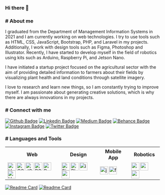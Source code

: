 ### Hi there 👋

<h3># About me</h3>
I graduated from the Department of Management Information Systems in 2021 and I am currently working on web technologies. I try to use tools such as HTML, CSS, JavaScript, Bootstrap, PHP, and Laravel in my projects. Additionally, I work with design tools such as Figma, Photoshop and Illustrator. Recently, I have started to develop myself in the field of robotics using kits such as Arduino, Raspberry Pi, and Jetson Nano.

I have initiated a startup project focused on the agricultural sector with the aim of providing detailed information to farmers about their fields by visualizing plant health and land conditions through satellite imagery.

I love to research and learn new things, so I am constantly trying to improve myself. I am passionate about generating creative solutions, which is why there are always innovations in my projects.

<h3># Connect with me</h3>

[![Github Badge](https://img.shields.io/badge/-Github-000000?style=flat-quare&labelColor=000000&logo=Github&logoColor=white&link=link)](https://github.com/mfatihbahce/)
[![Linkedin Badge](https://img.shields.io/badge/-Linkedin-000000?style=flat-quare&labelColor=000000&logo=Linkedin&logoColor=white&link=link)](https://www.linkedin.com/in/mfatihbahce/)
[![Medium Badge](https://img.shields.io/badge/-Medium-000000?style=flat-quare&labelColor=000000&logo=Medium&logoColor=white&link=link)](https://mfatihbahce.medium.com/)
[![Behance Badge](https://img.shields.io/badge/-Behance-000000?style=flat-quare&labelColor=000000&logo=Behance&logoColor=white&link=link)](https://www.behance.net/fatihbahce)
[![Instagram Badge](https://img.shields.io/badge/-instagram-000000?style=flat-quare&labelColor=000000&logo=instagram&logoColor=white&link=link)](https://www.instagram.com/fatihbahce_/)
[![Twitter Badge](https://img.shields.io/badge/-Twitter-000000?style=flat-quare&labelColor=000000&logo=Twitter&logoColor=white&link=link)](https://twitter.com/fatihhbahce)

<h3># Languages and Tools</h3>

<!DOCTYPE html>
<html>
<head>
</head>
<body>

<table>
  <tr>
    <th>Web</th>
    <th>Design</th>
    <th>Mobile App</th>
    <th>Robotics</th>
  </tr>
  <tr>
    <td>
    <a href="#" rel="nofollow"><img align="left" alt="HTML5" width="26px" src="https://img.icons8.com/color/256/html-5.png" style="max-width: 100%;"></a>
    <a href="#" rel="nofollow"><img align="left" alt="CSS" width="26px" src="https://img.icons8.com/color/256/css3.png" style="max-width: 100%;"></a>
    <a href="#" rel="nofollow"><img align="left" alt="JS" width="26px" src="https://img.icons8.com/color/256/javascript.png" style="max-width: 100%;"></a>
    <a href="#" rel="nofollow"><img align="left" alt="BS" width="26px" src="https://img.icons8.com/color/256/bootstrap.png" style="max-width: 100%;"></a>
    <a href="#" rel="nofollow"><img align="left" alt="PHP" width="26px" src="https://img.icons8.com/glyph-neue/256/php.png" style="max-width: 100%;"></a>
    <a href="#" rel="nofollow"><img align="left" alt="HTML5" width="26px" src="https://img.icons8.com/fluency/256/laravel.png" style="max-width: 100%;"></a>
    </td>
    <td>
    <a href="#" rel="nofollow"><img align="left" alt="Figma" width="26px" src="https://img.icons8.com/fluency/256/figma.png" style="max-width: 100%;"></a>
    <a href="#" rel="nofollow"><img align="left" alt="Photshp" width="26px" src="https://img.icons8.com/fluency/256/adobe-photoshop.png" style="max-width: 100%;"></a>
    <a href="#" rel="nofollow"><img align="left" alt="illstrtr" width="26px" src="https://img.icons8.com/color/256/adobe-illustrator.png" style="max-width: 100%;"></a>
    <a href="#" rel="nofollow"><img align="left" alt="canva" width="26px" src="https://img.icons8.com/fluency/256/canva.png" style="max-width: 100%;"></a>
    </td>
    <td>
    <a href="#" rel="nofollow"><img align="left" alt="java" width="26px" src="https://img.icons8.com/color/256/java-coffee-cup-logo.png" style="max-width: 100%;"></a>
    <a href="#" rel="nofollow"><img align="left" alt="flutter" width="26px" src="https://img.icons8.com/fluency/256/flutter.png" style="max-width: 100%;"></a>
    </td>
    <td>
    <a href="#" rel="nofollow"><img align="left" alt="arduino" width="26px" src="https://img.icons8.com/fluency/256/arduino.png" style="max-width: 100%;"></a>
    <a href="#" rel="nofollow"><img align="left" alt="raspberry" width="26px" src="https://img.icons8.com/color/256/raspberry-pi.png" style="max-width: 100%;"></a>
    <a href="#" rel="nofollow"><img align="left" alt="raspberry" width="26px" src="https://img.icons8.com/color/256/python.png" style="max-width: 100%;"></a>
    </td>
  </tr>
</table>

</body>
</html>

[![Readme Card](https://github-readme-stats.vercel.app/api/pin/?username=mfatihbahce&repo=Python_cukur_tespit)](https://github.com/mfatihbahce/Python_cukur_tespit)
[![Readme Card](https://github-readme-stats.vercel.app/api/pin/?username=mfatihbahce&repo=CAN-BUS_send_and_receive)](https://github.com/mfatihbahce/CAN-BUS_send_and_receive)
